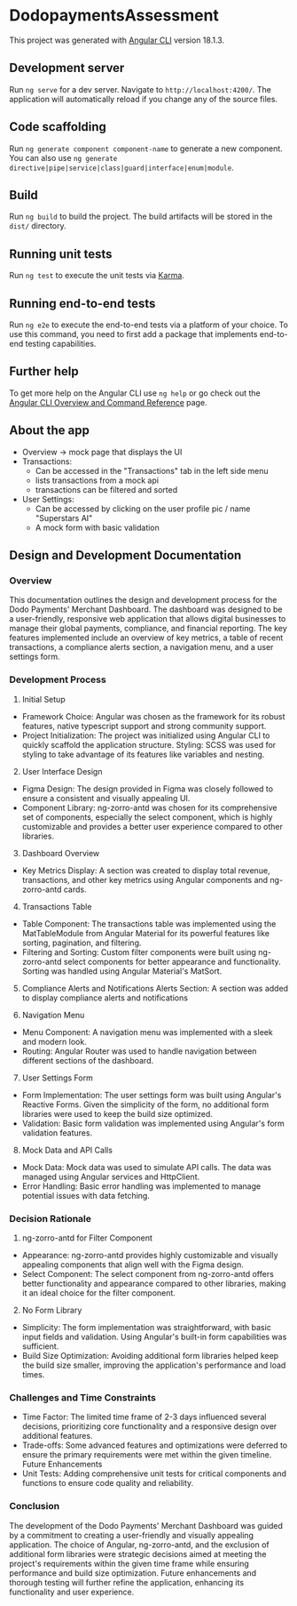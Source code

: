 # DodopaymentsAssessment

This project was generated with [Angular CLI](https://github.com/angular/angular-cli) version 18.1.3.

## Development server

Run `ng serve` for a dev server. Navigate to `http://localhost:4200/`. The application will automatically reload if you change any of the source files.

## Code scaffolding

Run `ng generate component component-name` to generate a new component. You can also use `ng generate directive|pipe|service|class|guard|interface|enum|module`.

## Build

Run `ng build` to build the project. The build artifacts will be stored in the `dist/` directory.

## Running unit tests

Run `ng test` to execute the unit tests via [Karma](https://karma-runner.github.io).

## Running end-to-end tests

Run `ng e2e` to execute the end-to-end tests via a platform of your choice. To use this command, you need to first add a package that implements end-to-end testing capabilities.

## Further help

To get more help on the Angular CLI use `ng help` or go check out the [Angular CLI Overview and Command Reference](https://angular.dev/tools/cli) page.

## About the app

- Overview -> mock page that displays the UI
- Transactions: 
  - Can be accessed in the "Transactions" tab in the left side menu
  - lists transactions from a mock api
  - transactions can be filtered and sorted
- User Settings:
  - Can be accessed by clicking on the user profile pic / name "Superstars AI"
  - A mock form with basic validation

## Design and Development Documentation

### Overview

This documentation outlines the design and development process for the Dodo Payments' Merchant Dashboard. The dashboard was designed to be a user-friendly, responsive web application that allows digital businesses to manage their global payments, compliance, and financial reporting. The key features implemented include an overview of key metrics, a table of recent transactions, a compliance alerts section, a navigation menu, and a user settings form.

### Development Process
1. Initial Setup
- Framework Choice: Angular was chosen as the framework for its robust features, native typescript support and strong community support.
- Project Initialization: The project was initialized using Angular CLI to quickly scaffold the application structure.
Styling: SCSS was used for styling to take advantage of its features like variables and nesting.

2. User Interface Design
- Figma Design: The design provided in Figma was closely followed to ensure a consistent and visually appealing UI.
- Component Library: ng-zorro-antd was chosen for its comprehensive set of components, especially the select component, which is highly customizable and provides a better user experience compared to other libraries.

3. Dashboard Overview
- Key Metrics Display: A section was created to display total revenue, transactions, and other key metrics using Angular components and ng-zorro-antd cards.

4. Transactions Table
- Table Component: The transactions table was implemented using the MatTableModule from Angular Material for its powerful features like sorting, pagination, and filtering.
- Filtering and Sorting: Custom filter components were built using ng-zorro-antd select components for better appearance and functionality. Sorting was handled using Angular Material's MatSort.

5. Compliance Alerts and Notifications
Alerts Section: A section was added to display compliance alerts and notifications

6. Navigation Menu
- Menu Component: A navigation menu was implemented with a sleek and modern look.
- Routing: Angular Router was used to handle navigation between different sections of the dashboard.
7. User Settings Form
- Form Implementation: The user settings form was built using Angular's Reactive Forms. Given the simplicity of the form, no additional form libraries were used to keep the build size optimized.
- Validation: Basic form validation was implemented using Angular's form validation features.
8. Mock Data and API Calls
- Mock Data: Mock data was used to simulate API calls. The data was managed using Angular services and HttpClient.
- Error Handling: Basic error handling was implemented to manage potential issues with data fetching.

### Decision Rationale
1. ng-zorro-antd for Filter Component
- Appearance: ng-zorro-antd provides highly customizable and visually appealing components that align well with the Figma design.
- Select Component: The select component from ng-zorro-antd offers better functionality and appearance compared to other libraries, making it an ideal choice for the filter component.

2. No Form Library
- Simplicity: The form implementation was straightforward, with basic input fields and validation. Using Angular's built-in form capabilities was sufficient.
- Build Size Optimization: Avoiding additional form libraries helped keep the build size smaller, improving the application's performance and load times.

### Challenges and Time Constraints
- Time Factor: The limited time frame of 2-3 days influenced several decisions, prioritizing core functionality and a responsive design over additional features.
- Trade-offs: Some advanced features and optimizations were deferred to ensure the primary requirements were met within the given timeline.
Future Enhancements
- Unit Tests: Adding comprehensive unit tests for critical components and functions to ensure code quality and reliability.

### Conclusion
The development of the Dodo Payments' Merchant Dashboard was guided by a commitment to creating a user-friendly and visually appealing application. The choice of Angular, ng-zorro-antd, and the exclusion of additional form libraries were strategic decisions aimed at meeting the project's requirements within the given time frame while ensuring performance and build size optimization. Future enhancements and thorough testing will further refine the application, enhancing its functionality and user experience.

